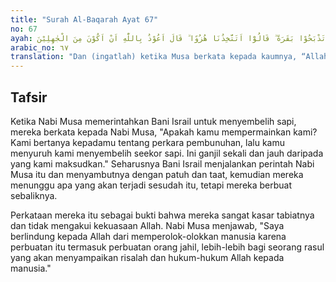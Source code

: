 ```yaml
---
title: "Surah Al-Baqarah Ayat 67"
no: 67
ayah: وَاِذْ قَالَ مُوْسٰى لِقَوْمِهٖٓ اِنَّ اللّٰهَ يَأْمُرُكُمْ اَنْ تَذْبَحُوْا بَقَرَةً ۗ قَالُوْٓا اَتَتَّخِذُنَا هُزُوًا ۗ قَالَ اَعُوْذُ بِاللّٰهِ اَنْ اَكُوْنَ مِنَ الْجٰهِلِيْنَ 
arabic_no: ٦٧
translation: "Dan (ingatlah) ketika Musa berkata kepada kaumnya, “Allah memerintahkan kamu agar menyembelih seekor sapi betina.” Mereka bertanya, “Apakah engkau akan menjadikan kami sebagai ejekan?” Dia (Musa) menjawab, “Aku berlindung kepada Allah agar tidak termasuk orang-orang yang bodoh.”"
---
```


## Tafsir

Ketika Nabi Musa memerintahkan Bani Israil untuk menyembelih sapi, mereka berkata kepada Nabi Musa, "Apakah kamu mempermainkan kami? Kami bertanya kepadamu tentang perkara pembunuhan, lalu kamu menyuruh kami menyembelih seekor sapi. Ini ganjil sekali dan jauh daripada yang kami maksudkan." Seharusnya Bani Israil menjalankan perintah Nabi Musa itu dan menyambutnya dengan patuh dan taat, kemudian mereka menunggu apa yang akan terjadi sesudah itu, tetapi mereka berbuat sebaliknya. 

Perkataan mereka itu sebagai bukti bahwa mereka sangat kasar tabiatnya dan tidak mengakui kekuasaan Allah. Nabi Musa menjawab, "Saya berlindung kepada Allah dari memperolok-olokkan manusia karena perbuatan itu termasuk perbuatan orang jahil, lebih-lebih bagi seorang rasul yang akan menyampaikan risalah dan hukum-hukum Allah kepada manusia."